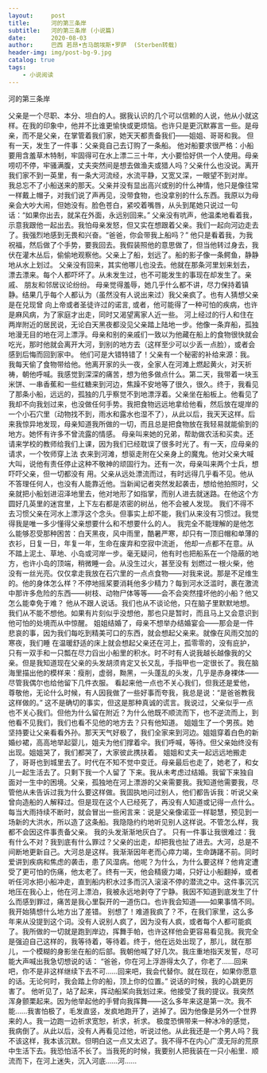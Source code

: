 ```yaml
---
layout:     post
title:      河的第三条岸
subtitle:   河的第三条岸 (小说篇)
date:       2020-08-03
author:     巴西 若昂•吉马朗埃斯•罗萨  (Sterben转载)
header-img: img/post-bg-9.jpg
catalog: true
tags:
    - 小说阅读
---
```


河的第三条岸

父亲是一个尽职、本分、坦白的人。据我认识的几个可以信赖的人说，他从小就这样。在我的印象中，他并不比谁更愉快或更烦恼。也许只是更沉默寡言一些。是母亲，而不是父亲，在掌管着我们家，她天天都责备我们——姐姐、哥哥和我。
但有一天，发生了一件事：父亲竟自己去订购了一条船。
他对船要求很严格：小船要用含羞草木特制，牢固得可在水上漂二三十年，大小要恰好供一个人使用。母亲唠叨不停，牢骚满腹，丈夫突然间是想去做渔夫或猎人吗？父亲什么也没说。离开我们家不到一英里，有一条大河流经，水流平静，又宽又深，一眼望不到对岸。
我总忘不了小船送来的那天。父亲并没有显出高兴或别的什么神情，他只是像往常一样戴上帽子，对我们说了声再见，没带食物，也没拿别的什么东西。我原以为母亲会大吵大闹，但她没有。脸色苍白，紧咬着嘴唇，从头到尾她只说过一句话：“如果你出去，就呆在外面，永远别回来。”
父亲没有吭声，他温柔地看着我，示意我跟他一起出去。我怕母亲发怒，但又实在想跟着父亲。我们一起向河边走去了。我强烈地感到无畏和兴奋。“爸爸，你会带我上船吗？”
他只是看着我，为我祝福，然后做了个手势，要我回去。我假装照他的意思做了，但当他转过身去，我伏在灌木丛后，偷偷地观察他。父亲上了船，划远了。船的影子像一条鳄鱼，静静地从水上划过。
父亲没有回来，其实他哪儿也没去。他就在那条河里划来划去，漂去漂来。每个人都吓坏了。从未发生过，也不可能发生的事现在却发生了。亲戚、 朋友和邻居议论纷纷。
母亲觉得羞辱，她几乎什么都不讲，尽力保持着镇静。结果几乎每个人都认为（虽然没有人说出来过）我父亲疯了。也有人猜想父亲是在兑现曾 向上帝或者圣徒许过的诺言, 或者，他可能得了一种可怕的疾病，也许是麻风病，为了家庭才出走，同时又渴望离家人近一些。
河上经过的行人和住在两岸附近的居民说，无论白天黑夜都没见父亲踏上陆地一步。他像一条弃船，孤独地漫无目的地在河上漂浮。母亲和别的亲戚们一致以为他藏在船上的食物很快就会吃光，那时他就会离开大河，到别的地方去（这样至少可以少丢一点脸），或者会感到后悔而回到家中。
他们可是大错特错了！父亲有一个秘密的补给来源：我。我每天偷了食物带给他。他离开家的头一夜，全家人在河滩上燃起黄火，对天祈祷，朝他呼喊。我感觉到深深的痛苦，想为他多做点什么。第二天，我带着一块玉米饼、一串香蕉和一些红糖来到河边，焦躁不安地等了很久，很久。终于，我看见了那条小船，远远的，孤独的几乎察觉不到地漂浮着。父亲坐在船板上。他看见了我却不向我划过来，也没做任何手势。我把食物远远地拿给他看，然后放在堤岸的一个小石穴里（动物找不到，雨水和露水也湿不了），从此以后，我天天这样。后来我惊异地发现，母亲知道我所做的一切，而且总是把食物放在我轻易就能偷到的地方。她怀有许多不曾流露的情感。
母亲叫来她的兄弟，帮助做农活和买卖。还请来学校的教师给我们上课，因为我们已经耽误了很多时光了。有一天，应母亲的请求，一个牧师穿上法 衣来到河滩，想驱走附在父亲身上的魔鬼。他对父亲大喊大叫，说他有责任停止这种不敬神的顽固行为。还有一次，母亲叫来两个士兵，想吓吓父亲，但一切都没有 用。父亲从远处漂流而过，有时远得几乎看不见。他从不答理任何人，也没有人能靠近他。当新闻记者突然发起袭击，想给他拍照时，父亲就把小船划进沼泽地里去，他对地形了如指掌，而别人进去就迷路。在他这个方圆好几英里的迷宫里，上下左右都是浓密的树丛，他不会被人发现。
我们不得不去习惯父亲在河水上漂浮这个念头。但事实上却不能，我们从来没有习惯过。我觉得我是唯一多少懂得父亲想要什么和不想要什么的人。 我完全不能理解的是他怎么能够忍受那种困苦：白天黑夜，风中雨里，酷暑严寒，却只有一顶旧帽和单薄的衣衫，日复一日，年复一年，生命在废弃和空寂中流逝， 他却一点都不在意。从不踏上泥土、草地、小岛或河岸一步。毫无疑问，他有时也把船系在一个隐蔽的地方，也许小岛的顶端，稍微睡一会。从没生过火，甚至没有 划燃过一根火柴，他没有一丝光亮。仅仅拿走我放在石穴里的一点点食物——对我来说。那是不足维生的。他的身体怎么样？不停地摇桨要消耗他多少精力？每到河水泛滥时，裹在激流中那许多危险的东西——树枝、动物尸体等等——会不会突然撞坏他的小船？他又怎么能幸免于难？
他从不跟人说话。我们也从不谈论他，只在脑子里默默地想。我们从不能不想他。如果有片刻似乎没想他，那也只是暂时，而且马上又会意识到他可怕的处境而从中惊醒。
姐姐结婚了，母亲不想举办结婚宴会——那会是一件悲哀的事，因为我们每吃到精美可口的东西，就会想起父亲来。就像在风雨交加的寒夜，我们睡 在温暖舒适的床上就会想起父亲还在河上，孤零零的，没有庇护，只有一双手和一只瓢在尽力舀出小船里的积水。时不时有人说我越长越像我的父亲。但是我知道现在父亲的头发胡须肯定又长又乱，手指甲也一定很长了。我在脑海里描出他的模样来：瘦削，虚弱，黝黑，一头蓬乱的头发，几乎是赤身裸体——尽管我偶尔也给他留下几件衣服。
看起来他一点也不关心我们，但我还是爱他，尊敬他，无论什么时候，有人因我做了一些好事而夸我，我总是说：“是爸爸教我这样做的。”
这不是确切的事实，但这是那种真诚的谎言。我说过，父亲似乎一点也不关心我们。但他为什么留在附近？为什么他既不顺流而下，也不逆流而上，到他看不见我们，我们也看不见他的地方去？只有他知道。
姐姐生了一个男孩。她坚持要让父亲看看外孙。那天天气好极了，我们全家来到河边。姐姐穿着白色的新婚纱裙，高高地举起婴儿，姐夫为他们撑着伞。我们呼喊，等待。但父亲始终没有出现。姐姐哭了，我们都哭了，大家彼此携扶着。
姐姐和丈夫一起远远地搬走了，哥哥也到城里去了。时代在不知不觉中变迁。母亲最后也走了，她老了，和女儿一起生活去了。只剩下我一个人留了 下来。我从未考虑过结婚。我留下来独自面对一生中的困境。父亲，孤独地在河上漂游的父亲需要我。我知道他需要我，尽管他从未告诉过我为什么要这样做。我固执地问过别人，他们都告诉我：听说父亲曾向造船的人解释过。但是现在这个人已经死了，再没有人知道或记得一点什么。每当大雨持续不断时，就会冒出一些闲言来：说是父亲像诺亚一样聪慧，预见到一场新的大洪水，所以造了这条船。我隐隐约约地听见别人这样说。不管怎么样，我都不会因这件事责备父亲。
我的头发渐渐地灰白了。
只有一件事让我很难过：我有什么不对？我到底有什么罪过？父亲的出走，却把我也扯了进去。大河，总是不间断地更新自己。大河总是这样。我渐渐因年老而心瘁力竭，生命踌躇不前。同时爱讲到疾病和焦虑的袭击，患了风湿病。他呢？为什么，为什么要这样？他肯定遭受了更可怕的伤痛，他太老了。终有一天，他会精疲力竭，只好让小船翻掉，或者听任河水把小船冲走，直到船内积水过多而沉入滚滚不停的潜流之中。这件事沉沉地压在我心上，他在河上漂泊，我被永远地剥夺了宁静。我因不知道到底发生了什么而感到罪过，痛苦是我心里裂开的一道伤口。也许我会知道——如果事情不同。我开始猜想什么地方出了差错。
别想了！难道我疯了？不，在我们家里，这么多年来从没提到这个词。没有人说别人疯了，因为没有人疯，或者每个人都可能疯了。我所做的一切就是跑到岸边，挥舞手帕，也许这样他会更容易看见我。我完全是强迫自己这样的，我等待着，等待着。终于，他在远处出现了，那儿，就在那儿，一个模糊的身影坐在船的后部。我朝他喊了好几次。我庄重地指天发誓，尽可能大声喊出我急切想说的话：
 “爸爸，你在河上浮游得太久了，你老了……回来吧，你不是非这样继续下去不可……回来吧，我会代替你。就在现在，如果你愿意的话。无论何时，我会踏上你的船，顶上你的位置。”
说话的时候，我的心跳更厉害了。
他听见了，站了起来，挥动船桨向我划过来。他接受了我的提议。我突然浑身颤栗起来。因为他举起他的手臂向我挥舞——这么多年来这是第一次。我不能……我害怕极了，毛发直竖，发疯地跑开了，逃掉了。因为他像是另外一个世界来的人。我一边跑一边祈求宽恕，祈求，祈求。
极度恐惧带来一种冰冷的感觉，我病倒了。从此以后，没有人再看见过他，听说过他。从此我还是一个男人吗？我不该这样，我本该沉默。但明白这一点又太迟了。我不得不在内心广漠无际的荒原中生活下去。我恐怕活不长了。当我死的时候，我要别人把我装在一只小船里．顺流而下，在河上迷失，沉入河底……河……